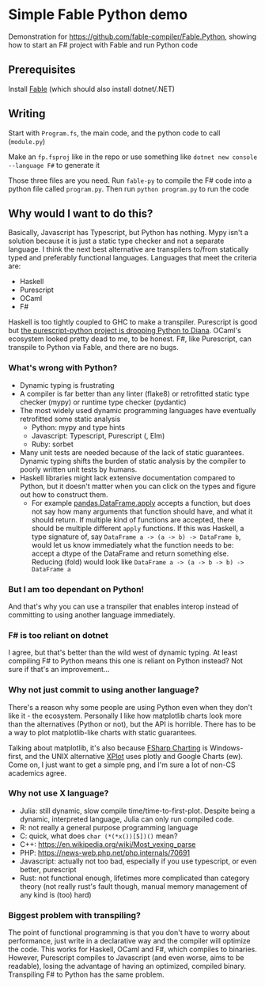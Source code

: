# Simple Fable Python demo

Demonstration for https://github.com/fable-compiler/Fable.Python, showing how to start an F# project with Fable and run Python code

## Prerequisites

Install [Fable](https://fable.io/index.html) (which should also install dotnet/.NET)

## Writing

Start with `Program.fs`, the main code, and the python code to call (`module.py`)

Make an `fp.fsproj` like in the repo or use something like `dotnet new console --language F#` to generate it

Those three files are you need. Run `fable-py` to compile the F# code into a python file called `program.py`. Then run `python program.py` to run the code

## Why would I want to do this?

Basically, Javascript has Typescript, but Python has nothing. Mypy isn't a solution because it is just a static type checker and not a separate language. I think the next best alternative are transpilers to/from statically typed and preferably functional languages. Languages that meet the criteria are:

- Haskell
- Purescript
- OCaml
- F#

Haskell is too tightly coupled to GHC to make a transpiler. Purescript is good but [the purescript-python project is dropping Python to Diana](https://github.com/purescript-python/purescript-python/issues/37). OCaml's ecosystem looked pretty dead to me, to be honest. F#, like Purescript, can transpile to Python via Fable, and there are no bugs.

### What's wrong with Python?

- Dynamic typing is frustrating
- A compiler is far better than any linter (flake8) or retrofitted static type checker (mypy) or runtime type checker (pydantic)
- The most widely used dynamic programming languages have eventually retrofitted some static analysis
    - Python: mypy and type hints
    - Javascript: Typescript, Purescript (, Elm)
    - Ruby: sorbet
- Many unit tests are needed because of the lack of static guarantees. Dynamic typing shifts the burden of static analysis by the compiler to poorly written unit tests by humans.
- Haskell libraries might lack extensive documentation compared to Python, but it doesn't matter when you can click on the types and figure out how to construct them.
    - For example [pandas.DataFrame.apply](https://pandas.pydata.org/pandas-docs/stable/reference/api/pandas.DataFrame.apply.html) accepts a function, but does not say how many arguments that function should have, and what it should return. If multiple kind of functions are accepted, there should be multiple different `apply` functions. If this was Haskell, a type signature of, say `DataFrame a -> (a -> b) -> DataFrame b`, would let us know immediately what the function needs to be: accept a dtype of the DataFrame and return something else. Reducing (fold) would look like `DataFrame a -> (a -> b -> b) -> DataFrame a`

### But I am too dependant on Python!

And that's why you can use a transpiler that enables interop instead of committing to using another language immediately.

### F# is too reliant on dotnet

I agree, but that's better than the wild west of dynamic typing. At least compiling F# to Python means this one is reliant on Python instead? Not sure if that's an improvement...

### Why not just commit to using another language?

There's a reason why some people are using Python even when they don't like it - the ecosystem. Personally I like how matplotlib charts look more than the alternatives (Python or not), but the API is horrible. There has to be a way to plot matplotlib-like charts with static guarantees.

Talking about matplotlib, it's also because [FSharp Charting](https://github.com/fslaborg/FSharp.Charting) is Windows-first, and the UNIX alternative [XPlot](https://fslab.org/XPlot/) uses plotly and Google Charts (ew). Come on, I just want to get a simple png, and I'm sure a lot of non-CS academics agree.

### Why not use X language?

- Julia: still dynamic, slow compile time/time-to-first-plot. Despite being a dynamic, interpreted language, Julia can only run compiled code.
- R: not really a general purpose programming language
- C: quick, what does `char (*(*x())[5])()` mean?
- C++: https://en.wikipedia.org/wiki/Most_vexing_parse
- PHP: https://news-web.php.net/php.internals/70691
- Javascript: actually not too bad, especially if you use typescript, or even better, purescript
- Rust: not functional enough, lifetimes more complicated than category theory (not really rust's fault though, manual memory management of any kind is (too) hard)

### Biggest problem with transpiling?

The point of functional programming is that you don't have to worry about performance, just write in a declarative way and the compiler will optimize the code. This works for Haskell, OCaml and F#, which compiles to binaries. However, Purescript compiles to Javascript (and even worse, aims to be readable), losing the advantage of having an optimized, compiled binary. Transpiling F# to Python has the same problem.
